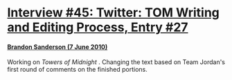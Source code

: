 # [Interview #45: Twitter: TOM Writing and Editing Process, Entry #27](https://www.theoryland.com/intvmain.php?i=45#27)

#### [Brandon Sanderson (7 June 2010)](http://twitter.com/BrandonSandrson/status/15655284914)

Working on
*Towers of Midnight*
. Changing the text based on Team Jordan's first round of comments on the finished portions.

